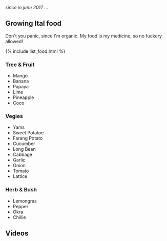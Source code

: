 

_since in june 2017 ..._

## Growing Ital food
Don't you panic, since I'm organic. My food is my medicine, so no fuckery allowed!

{% include list_food.html %}
### Tree & Fruit
- Mango
- Banana
- Papaya
- Lime
- Pineapple
- Coco

### Vegies
- Yams
- Sweet Potatoe
- Farang Potato
- Cucumber
- Long Bean
- Cabbage
- Garlic
- Onion
- Tomato
- Lattice

### Herb & Bush
- Lemongras
- Pepper
- Okra
- Chillie

## Videos

